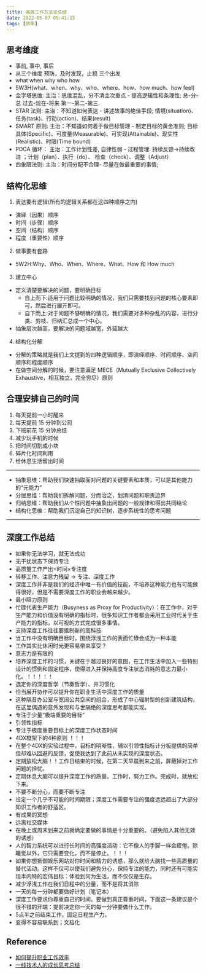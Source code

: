 ```yaml
---
title: 高效工作方法论总结
date: 2022-05-07 09:41:15
tags: [效率]
---
```



## 思考维度
+ 事前, 事中, 事后
+ 从三个维度  预防，及时发现，止损  三个出发
+ what when why who how
+ 5W3H(what、when、why、who、where、how、how much、how feel)
+ 金字塔思维: 主治：思维混乱，分不清主次重点 - 提高逻辑性和条理性; 总-分-总 过去-现在-将来 第一-第二-第三.
+ STAR 法则: 主治：不知道如何表达 - 讲述故事的绝佳手段; 情境(situation)、任务(task)、行动(action)、结果(result)
+ SMART 原则: 主治：不知道如何着手做目标管理 - 制定目标的黄金准则; 目标具体(Specific)、可度量(Measurable)、可实现(Attainable)、现实性(Realistic)、时限(Time bound)
+ PDCA 循环： 主治：工作计划性差, 自律性弱 - 过程管理: 持续反馈->持续改进 ；计划（plan）、执行（do）、 检查（check）、调整（Adjust）
+ 四象限法则: 主治：时间分配不合理- 尽量在做最重要的事情;


## 结构化思维
1. 表达要有逻辑(所有的逻辑关系都在这四种顺序之内)
  - 演绎（因果）顺序
  - 时间（步骤）顺序
  - 空间（结构）顺序
  - 程度（重要性）顺序
2. 做事要有套路
  - 5W2H:Why、Who、When、Where、What、How 和 How much
3. 建立中心
  - 定义清楚要解决的问题，要明确目标
      + 自上而下:适用于问题比较明确的情况，我们只需要找到问题的核心要素即可，然后进行展开即可。
      + 自下而上:对于问题不够明确的情况，我们需要对多种杂乱的内容，进行分类、剪枝、归纳汇总成一个中心。
  - 抽象层次越高，要解决的问题域越宽，外延越大
4. 结构化分解
  - 分解的策略就是我们上文提到的四种逻辑顺序，即演绎顺序、时间顺序、空间顺序和程度顺序
  - 在做空间分解的时候，要注意满足 MECE（Mutually Exclusive Collectively Exhaustive，相互独立，完全穷尽）原则


## 合理安排自己的时间
1. 每天提前一小时醒来
2. 每天提前 15 分钟到公司
3. 下班前花 15 分钟总结
4. 减少玩手机的时候
5. 把时间切割成小块
6. 碎片化时间利用
7. 给休息生活留出时间

---
+ 抽象思维：帮助我们快速抽取面对问题的关键要素和本质，可以是其他能力的“元能力”
+ 分层思维：帮助我们拆解问题，分而治之，划清问题和职责边界
+ 归纳思维：帮助我们从个性问题中抽象出问题的一般规律和得出共同结论
+ 结构化思维：帮助我们沉淀自己的知识树，逐步系统性的思考问题
---

## 深度工作总结
+ 如果你无法学习，就无法成功
+ 无干扰状态下保持专注
+ 高质量工作产出=时间×专注度
+ 转移工作、注意力残留 -> 专注、深度工作
+ 深度工作并非是我们的经济中唯一有价值的技能，不培养这种能力也有可能做得很好，但是不需要深度工作的职业会越来越少。
+ 最小阻力原则
+ 忙碌代表生产能力（Busyness as Proxy for Productivity）：在工作中，对于生产能力和价值没有明确的指标时，很多知识工作者都会采用工业时代关于生产能力的指标，以可视的方式完成很多事情。
+ 支持深度工作往往要抵制新的高科技
+ 当工作中没有明确目标时，围绕浮浅工作的表面忙碌会成为一种本能
+ 工作其实比休闲时光更容易带来享受？
+ 意志力是有限的
+ 培养深度工作的习惯，关键在于越过良好的意图，在工作生活中加入一些特别设计的惯例和固定程序，使得进入并保持高度专注状态消耗的意志力最小化。！！！！！
+ 选定你的深度哲学（节奏哲学）、并习惯化
+ 恰当展开协作可以提升你在职业生活中深度工作的质量
+ 这种隔音办公室与宽阔公共空间的组合，形成了中心辐射型的创新建筑结构，在这里偶遇的意外发现和与世隔绝的深度思考都能实现。
+ 专注于少量“极端重要的目标”
+ 引领性指标
+ 专注于极度重要目标上的深度工作状态时间
+ 4DX框架下的4种原则 ！！！
+ 在整个4DX的实验过程中，目标的明晰性，辅以引领性指标计分板提供的简单但却难以回避的反馈，促使我达到了此前从未实现的深度状态。
+ 定期放松大脑！！工作日结束的时候，在第二天早晨到来之前，屏蔽掉对工作问题的担忧。
+ 定期休息大脑可以提升深度工作的质量。工作时，努力工作。完成时，就放松下来。
+ 不要不断分心，而要不断专注
+ 设定一个几乎不可能的时间期限；深度工作需要专注的强度远远超出了大部分知识工作者的舒适区。
+ 有成果的冥想
+ 远离社交媒体
+ 在晚上或周末到来之前就确定要做的事情是十分重要的。（避免陷入其他无效的诱惑）
+ 人的智力系统可以进行长时间的高强度活动：它不像人的手脚一样会疲倦。除睡觉以外，它只需要变化，而不是停止。！！！
+ 如果你想抵御娱乐网站对你时间和精力的诱惑，那么就给大脑找一些高质量的替代活动。这样不仅可以使我们避免分心，保持专注的能力，同时还有可能实现本内特的宏伟目标：体验到何为生活，而不仅仅是生存。
+ 减少浮浅工作在我们日程中的分量，而不是将其消除
+ 一天的每一分钟都要做好计划（笔记本）
+ 深度工作要求你尊重自己的时间。要做到真正尊重时间，下面这一条建议是个很不错的开端：提前决定你一天的每一分钟要做什么工作。
+ 5点半之前结束工作。固定日程生产力。
+ 变得不容易联系到；文档化


## Reference
+ [如何提升职业工作效率](https://mp.weixin.qq.com/s/zH9kFjJQ5zE9mKGEiwEYAA)
+ [一线技术人的成长思考总结](https://zhuanlan.zhihu.com/p/500696193)